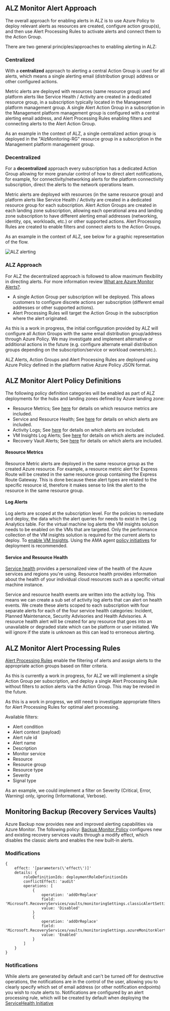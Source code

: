 ## ALZ Monitor Alert Approach

The overall approach for enabling alerts in ALZ is to use Azure Policy to deploy relevant alerts as resources are created, configure action group(s), and then use Alert Processing Rules to activate alerts and connect them to the Action Group.

There are two general principles/approaches to enabling alerting in ALZ:

### Centralized

With a **centralized** approach to alerting a central Action Group is used for all alerts, which means a single alerting email (distribution group) address or other configured actions.

Metric alerts are deployed with resources (same resource group) and platform alerts like Service Health / Activity are created in a dedicated resource group, in a subscription typically located in the Management platform management group. A single Alert Action Group in a subscription in the Management platform management group is configured with a central alerting email address, and Alert Processing Rules enabling filters and connecting alerts to the Alert Action Group.

As an example in the context of ALZ, a single centralized action group is deployed in the "AlzMonitoring-RG" resource group in a subscription in the Management platform management group. 

### Decentralized

For a **decentralized** approach every subscription has a dedicated Action Group allowing for more granular control of how to direct alert notifications, for example, for connectivity/networking alerts for the platform connectivity subscription, direct the alerts to the network operations team.

Metric alerts are deployed with resources (in the same resource group) and platform alerts like Service Health / Activity are created in a dedicated resource group for each subscription. Alert Action Groups are created in each landing zone subscription, allowing each operational area and landing zone subscription to have different alerting email addresses (networking, identity, ops, workloads, etc.) or other supported actions. Alert Processing Rules are created to enable filters and connect alerts to the Action Groups.

As an example in the context of ALZ, see below for a graphic representation of the flow.

![ALZ alerting](../raw/main/media/AMBA-focused-rg-alz-monitor-alert-flow.png)


### ALZ Approach

For ALZ the decentralized approach is followed to allow maximum flexibility in directing alerts. For more information review [What are Azure Monitor Alerts?](https://learn.microsoft.com/en-us/azure/azure-monitor/alerts/alerts-overview).

- A single Action Group per subscription will be deployed. This allows customers to configure discrete actions per subscription (different email addresses or other supported actions).
- Alert Processing Rules will target the Action Group in the subscription where the alert originated.

As this is a work in progress, the initial configuration provided by ALZ will configure all Action Groups with the same email distribution group/address through Azure Policy. We may investigate and implement alternative or additional actions in the future (e.g. configure alternate email distribution groups depending on the subscription/service or workload owners/etc.).

ALZ Alerts, Action Groups and Alert Processing Rules are deployed using Azure Policy defined in the platform native Azure Policy JSON format.

## ALZ Monitor Alert Policy Definitions

The following policy definition categories will be enabled as part of ALZ deployments for the hubs and landing zones defined by Azure landing zone:

- Resource Metrics; See [here](https://github.com/Azure/alz-monitor/docs/wiki/AlertsDetails.md#metric-alert-settings) for details on which resource metrics are included.
- Service and Resource Health; See [here](https://github.com/Azure/alz-monitor/docs/wiki/AlertsDetails.md#activity-log-alerts) for details on which alerts are included.
- Activity Logs; See [here](https://github.com/Azure/alz-monitor/docs/wiki/AlertsDetails.md#activity-log-administrative) for details on which alerts are included.
- VM Insights Log Alerts; See [here](https://github.com/Azure/alz-monitor/docs/wiki/AlertsDetails.md#vm-insights-log-alerts) for details on which alerts are included.
- Recovery Vault Alerts; See [here](https://github.com/Azure/alz-monitor/docs/wiki/AlertsDetails.md#recovery-vault-alerts) for details on which alerts are included.

#### Resource Metrics

Resource Metric alerts are deployed in the same resource group as the created Azure resource. For example, a resource metric alert for Express Route will be created in the same resource group containing the Express Route Gateway. This is done because these alert types are related to the specific resource id, therefore it makes sense to link the alert to the resource in the same resource group.

#### Log Alerts

Log alerts are scoped at the subscription level. For the policies to remediate and deploy, the data which the alert queries for needs to exist in the Log Analytics table. For the virtual machine log alerts the VM insights solution needs to be enabled on the VMs that are targeted. Only the performance collection of the VM insights solution is required for the current alerts to deploy. To [enable VM Insights](https://learn.microsoft.com/en-us/azure/azure-monitor/vm/vminsights-enable-overview). Using the AMA agent [policy initiatives](https://learn.microsoft.com/en-us/azure/azure-monitor/vm/vminsights-enable-policy) for deployment is recommended.  

#### Service and Resource Health

[Service health](https://learn.microsoft.com/en-us/azure/service-health/overview) provides a personalized view of the health of the Azure services and regions you're using. Resource health provides information about the health of your individual cloud resources such as a specific virtual machine instance.

Service and resource health events are written into the activity log. This means we can create a sub set of activity log alerts that can alert on health events. We create these alerts scoped to each subscription with four separate alerts for each of the four service health categories: Incident, Planned Maintenance, Security Advisories and Health Advisories.
A resource health alert will be created for any resource that goes into an unavailable or degraded state which can be platform or user initiated. We will ignore if the state is unknown as this can lead to erroneous alerting.

## ALZ Monitor Alert Processing Rules

[Alert Processing Rules](https://learn.microsoft.com/en-us/azure/azure-monitor/alerts/alerts-processing-rules) enable the filtering of alerts and assign alerts to the appropriate action groups based on filter criteria.

As this is currently a work in progress, for ALZ we will implement a single Action Group per subscription, and deploy a single Alert Processing Rule without filters to action alerts via the Action Group. This may be revised in the future.

As this is a work in progress, we still need to investigate appropriate filters for Alert Processing Rules for optimal alert processing.

Available filters:

- Alert condition
- Alert context (payload)
- Alert rule id
- Alert name
- Description
- Monitor service
- Resource
- Resource group
- Resource type
- Severity
- Signal type

As an example, we could implement a filter on Severity (Critical, Error, Warning) only, ignoring (Informational, Verbose).

## Monitoring Backup (Recovery Services Vaults)

Azure Backup now provides new and improved alerting capabilities via Azure Monitor. The following policy: [Backup Monitor Policy](../blob/main/src/resources/Microsoft.Authorization/policyDefinitions/deploy-rv_backuphealth_monitor.bicep) configures new and existing recovery services vaults through a modify effect, which disables the classic alerts and enables the new built-in alerts. 

### Modifications

```bicep
{
    effect: '[parameters(\'effect\')]'
    details: {
        roleDefinitionIds: deploymentRoleDefinitionIds
        conflictEffect: 'audit'
        operations: [
            {
                operation: 'addOrReplace'
                field: 'Microsoft.RecoveryServices/vaults/monitoringSettings.classicAlertSettings.alertsForCriticalOperations'
                value: 'Disabled'
            }
            {
                operation: 'addOrReplace'
                field: 'Microsoft.RecoveryServices/vaults/monitoringSettings.azureMonitorAlertSettings.alertsForAllJobFailures'
                value: 'Enabled'
            }
        ]
    }
}
```

### Notifications
While alerts are generated by default and can't be turned off for destructive operations, the notifications are in the control of the user, allowing you to clearly specify which set of email address (or other notification endpoints) you wish to route alerts to. Notifications are configured by an alert processing rule, which will be created by default when deploying the [ServiceHealth Initiative](../blob/main/src/resources/Microsoft.Authorization/policySetDefinitions/ALZ-MonitorServiceHealth.json)